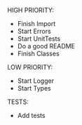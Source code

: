 
HIGH PRIORITY:
- Finish Import
- Start Errors
- Start UnitTests
- Do a good README
- Finish Classes

LOW PRIORITY:
- Start Logger
- Start Types

TESTS:
 - Add tests
